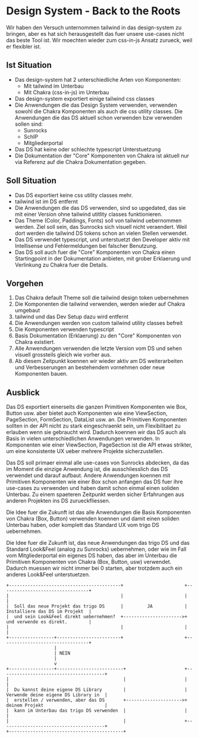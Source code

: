 # Design System  - Back to the Roots

Wir haben den Versuch unternommen tailwind in das design-system zu bringen, aber es hat sich herausgestellt das fuer unsere use-cases nicht das beste Tool ist. Wir moechten wieder zum css-in-js Ansatz zurueck, weil er flexibler ist.

## Ist Situation

- Das design-system hat 2 unterschiedliche Arten von Komponenten:
    - Mit tailwind im Unterbau
    - Mit Chakra (css-in-js) im Unterbau
- Das design-system exportiert einige tailwind css classes
- Die Anwendungen die das Design System verwenden, verwenden sowohl die Chakra Komponenten als auch die css utility classes. Die Anwendungen die das DS aktuell schon verwenden bzw verwenden sollen sind:
    - Sunrocks
    - SchIP
    - Mitgliederportal
- Das DS hat keine oder schlechte typescript Unterstuetzung
- Die Dokumentation der "Core" Komponenten von Chakra ist aktuell nur via Referenz auf die Chakra Dokumentation gegeben.

## Soll Situation

- Das DS exportiert keine css utility classes mehr.
- tailwind ist im DS entfernt
- Die Anwendungen die das DS verwenden, sind so upgedated, das sie mit einer Version ohne tailwind utitlity classes funktionieren.
- Das Theme (Color, Paddings, Fonts) soll von tailwind uebernommen werden. Ziel soll sein, das Sunrocks sich visuell nicht veraendert. Weil dort werden die tailwind DS tokens schon an vielen Stellen verwendet.
- Das DS verwendet typescript, und unterstuetzt den Developer aktiv mit Intellisense und Fehlermeldungen bei falscher Benutzung.
- Das DS soll auch fuer die "Core" Komponenten von Chakra einen Startingpoint in der Dokumentation anbieten, mit grober Erklaerung und Verlinkung zu Chakra fuer die Details.  

## Vorgehen

1. Das Chakra default Theme soll die tailwind design token uebernehmen
2. Die Komponenten die tailwind verwenden, werden wieder auf Chakra umgebaut
3. tailwind und das Dev Setup dazu wird entfernt
4. Die Anwendungen werden von custom tailwind utility classes befreit
5. Die Komponenten verwenden typescript
6. Basis Dokumentation (Erklaerung) zu den "Core" Komponenten von Chakra existiert.
7. Alle Anwendungen verwenden die letzte Version vom DS und sehen visuell grossteils gleich wie vorher aus.
8. Ab diesem Zeitpunkt koennen wir wieder aktiv am DS weiterarbeiten und Verbesserungen an bestehendem vornehmen oder neue Komponenten bauen.

## Ausblick

Das DS exportiert einerseits die ganzen Primitiven Komponenten wie Box, Button usw. aber bietet auch Komponenten wie eine ViewSection, PageSection, FormSection, DataList usw. an. Die Primitiven Komponenten sollten in der API nicht zu stark eingeschraenkt sein, um Flexibilitaet zu erlauben wenn sie gebraucht wird. Dadurch koennen wir das DS auch als Basis in vielen unterschiedlichen Anwendungen verwenden. In Komponenten wie einer ViewSection, PageSection ist die API etwas strikter, um eine konsistente UX ueber mehrere Projekte sicherzustellen.

Das DS soll primaer einmal alle use-cases von Sunrocks abdecken, da das im Moment die einzige Anwendung ist, die ausschliesslich das DS verwendet und darauf aufbaut. Andere Anwendungen koennen mit Primitiven Komponenten wie einer Box schon anfangen das DS fuer ihre use-cases zu verwenden und haben damit schon einmal einen soliden Unterbau. Zu einem spaeteren Zeitpunkt werden sicher Erfahrungen aus anderen Projekten ins DS zurueckfliessen.

Die Idee fuer die Zukunft ist das alle Anwendungen die Basis Komponenten von Chakra (Box, Button) verwenden koennen und damit einen soliden Unterbau haben, oder komplett das Standard UX vom trigo DS uebernehmen.

Die Idee fuer die Zukunft ist, das neue Anwendungen das trigo DS und das Standard Look&Feel (analog zu Sunrocks) uebernehmen, oder wie im Fall vom Mitgliederportal ein eigenes DS haben, das aber im Unterbau die Primitiven Komponenten von Chakra (Box, Button, usw) verwendet. Dadurch muessen wir nicht immer bei 0 starten, aber trotzdem auch ein anderes Look&Feel unterstuetzen.

```
+------------------------------------------+                       +---------------------------------+
|                                          |                       |                                 |
|  Soll das neue Projekt das trigo DS      |         JA            |  Installiere das DS im Projekt  |
|  und sein Look&Feel direkt uebernehmen?  +---------------------->+  und verwende es direkt.        |
|                                          |                       |                                 |
+-----------------+------------------------+                       +---------------------------------+
                  |
                  | NEIN
                  |
                  v
+-----------------+-------------------------+                      +---------------------------------------+
|                                           |                      |                                       |
|  Du kannst deine eigene DS Library        |                      |  Verwende deine eigene DS Library in  |
|  erstellen / verwenden, aber das DS       +--------------------->+  deinem Projekt                       |
|  kann im Unterbau das trigo DS verwenden  |                      |                                       |
|                                           |                      +---------------------------------------+
+-------------------------------------------+
```
